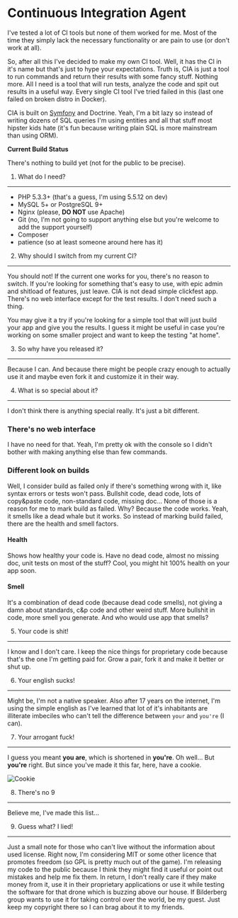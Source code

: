 Continuous Integration Agent
============================

I've tested a lot of CI tools but none of them worked for me. Most of the time they simply lack the necessary
functionality or are pain to use (or don't work at all).

So, after all this I've decided to make my own CI tool. Well, it has the CI in it's name but that's just to hype
your expectations. Truth is, CIA is just a tool to run commands and return their results with some fancy stuff.
Nothing more. All I need is a tool that will run tests, analyze the code and spit out results in a useful way.
Every single CI tool I've tried failed in this (last one failed on broken distro in Docker).

CIA is built on [Symfony](http://symfony.com/what-is-symfony) and Doctrine. Yeah, I'm a bit lazy so instead of writing dozens of SQL queries I'm using entities and all that stuff most hipster kids hate (it's fun because writing plain SQL is more mainstream than using ORM).

**Current Build Status**

There's nothing to build yet (not for the public to be precise).


1) What do I need?
------------------

- PHP 5.3.3+ (that's a guess, I'm using 5.5.12 on dev)
- MySQL 5+ or PostgreSQL 9+
- Nginx (please, **DO NOT** use Apache)
- Git (no, I'm not going to support anything else but you're welcome to add the support yourself)
- Composer
- patience (so at least someone around here has it)


2) Why should I switch from my current CI?
------------------------------------------

You should not! If the current one works for you, there's no reason to switch. If you're looking for something that's easy to use, with epic admin and shitload of features, just leave. CIA is not dead simple clickfest app. There's no web interface except for the test results. I don't need such a thing.

You may give it a try if you're looking for a simple tool that will just build your app and give you the results.
I guess it might be useful in case you're working on some smaller project and want to keep the testing "at home".


3) So why have you released it?
-------------------------------

Because I can. And because there might be people crazy enough to actually use it and maybe even fork it and customize
it in their way.


4) What is so special about it?
-------------------------------

I don't think there is anything special really. It's just a bit different.

### There's no web interface
I have no need for that. Yeah, I'm pretty ok with the console so I didn't bother with making anything else than few commands.

### Different look on builds
Well, I consider build as failed only if there's something wrong with it, like syntax errors or tests won't pass. Bullshit code, dead code, lots of copy&paste code, non-standard code, missing doc... None of those is a reason for me to mark build as failed. Why? Because the code works. Yeah, it smells like a dead whale but it works. So instead of marking build failed, there are the health and smell factors.

#### Health
Shows how healthy your code is. Have no dead code, almost no missing doc, unit tests on most of the stuff? Cool, you might hit 100% health on your app soon.

#### Smell
It's a combination of dead code (because dead code smells), not giving a damn about standards, c&p code and other weird stuff. More bullshit in code, more smell you generate. And who would use app that smells?


5) Your code is shit!
---------------------

I know and I don't care. I keep the nice things for proprietary code because that's the one I'm getting paid for.
Grow a pair, fork it and make it better or shut up.


6) Your english sucks!
----------------------

Might be, I'm not a native speaker. Also after 17 years on the internet, I'm using the simple english as I've learned
that lot of it's inhabitants are illiterate imbeciles who can't tell the difference between `your` and `you're` (I can).


7) Your arrogant fuck!
----------------------

I guess you meant **you are**, which is shortened in **you're**. Oh well... But **you're** right. But since you've made
it this far, here, have a cookie.

![Cookie](http://www.john-james-andersen.com/wp-content/uploads/Chocolate-Chip-Cookie.jpg)


8) There's no 9
---------------

Believe me, I've made this list...


9) Guess what? I lied!
----------------------

Just a small note for those who can't live without the information about used license. Right now, I'm considering MIT or some other licence that promotes freedom (so GPL is pretty much out of the game). I'm releasing my code to the public because I think they might find it useful or point out mistakes and help me fix them. In return, I don't really care if they make money from it, use it in their proprietary applications or use it while testing the software for that drone which is buzzing above our house. If Bilderberg group wants to use it for taking control over the world, be my guest. Just keep my copyright there so I can brag about it to my friends. 